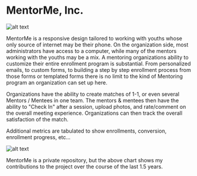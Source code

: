 MentorMe, Inc.
====================

![alt text](https://github.com/Kowser/Ruby_on_Rails_Portfolio/blob/master/imagesscreenshots-mm.png "MentorMe, Inc. screenshots")

MentorMe is a responsive design tailored to working with youths whose only source of internet may be their phone. On the organization side, most administrators have access to a computer, while many of the mentors working with the youths may be a mix. A mentoring organizations ability to customize their entire enrollment program is substantial. From personalized emails, to custom forms, to building a step by step enrollment process from those forms or templated forms there is no limit to the kind of Mentoring program an organization can set up here.

Organizations have the ability to create matches of 1-1, or even several Mentors / Mentees in one team. The mentors & mentees then have the ability to "Check In" after a session, upload photos, and rate/comment on the overall meeting experience. Organizations can then track the overall satisfaction of the match.

Additional metrics are tabulated to show enrollments, conversion, enrollment progress, etc...

![alt text](https://github.com/Kowser/Ruby_on_Rails_Portfolio/blob/master/imagescontributions-mm.png "MentorMe, Inc. contributions chart")

MentorMe is a private repository, but the above chart shows my contributions to the project over the course of the last 1.5 years.
